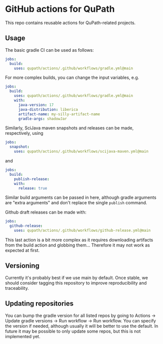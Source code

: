 # GitHub actions for QuPath

This repo contains reusable actions for QuPath-related projects.


## Usage

The basic gradle CI can be used as follows:

```yaml
jobs:
  build:
    uses: qupath/actions/.github/workflows/gradle.yml@main
```

For more complex builds, you can change the input variables, e.g.

```yaml
jobs:
  build:
    uses: qupath/actions/.github/workflows/gradle.yml@main
    with:
      java-version: 17
      java-distribution: liberica
      artifact-name: my-silly-artifact-name
      gradle-args: shadowJar
```

Similarly, SciJava maven snapshots and releases can be made, respectively, using

```yaml
jobs:
  snapshot:
    uses: qupath/actions/.github/workflows/scijava-maven.yml@main
```

and

```yaml
jobs:
  build:
    publish-release:
    with: 
      release: true
```

Similar build arguments can be passed in here, although gradle arguments are "extra arguments" and don't replace the single `publish` command.


Github draft releases can be made with:

```yaml
jobs:
  github-release:
    uses: qupath/actions/.github/workflows/github-release.yml@main
```

This last action is a bit more complex as it requires downloading artifacts from the build action and globbing them...
Therefore it may not work as expected at first.

## Versioning

Currently it's probably best if we use main by default.
Once stable, we should consider tagging this repository to improve reproducibility and traceability.

## Updating repositories

You can bump the gradle version for all listed repos by going to Actions -> Update gradle versions -> Run workflow -> Run workflow.
You can specify the version if needed, although usually it will be better to use the default.
In future it may be possible to only update some repos, but this is not implemented yet.
